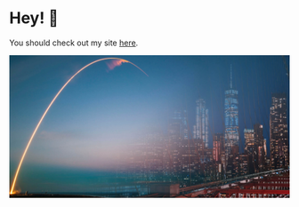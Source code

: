 # Hey! 👋

You should check out my site [here](http://mkonikov.com).

![SpaceCoast](images/hero.jpg)
